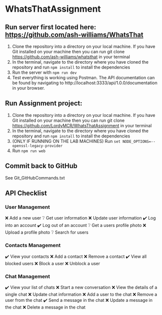 # WhatsThatAssignment

## Run server first located here: https://github.com/ash-williams/WhatsThat
1. Clone the repository into a directory on your local machine. If you have Git installed on your machine then you can run git clone https://github.com/ash-williams/whatsthat in your terminal
2. In the terminal, navigate to the directory where you have cloned the repository and run `npm install` to install the dependencies
3. Run the server with `npm run dev`
4. Test everything is working using Postman. The API documentation can be found by navigating to http://localhost:3333/api/1.0.0/documentation in your browser.

## Run Assignment project:
1. Clone the repository into a directory on your local machine. If you have Git installed on your machine then you can run git clone https://github.com/LordyMCR/WhatsThatAssignment in your terminal
2. In the terminal, navigate to the directory where you have cloned the repository and run `npm install` to install the dependencies
3. (ONLY IF RUNNING ON THE LAB MACHINES) Run `set NODE_OPTIONS=--openssl-legacy-provider`
4. Run `npm run web`

## Commit back to GitHub
See Git_GitHubCommands.txt

## API Checklist
### User Management
:x: Add a new user
:grey_question: Get user information
:x: Update user information
:heavy_check_mark: Log into an account
:heavy_check_mark: Log out of an account
:grey_question: Get a users profile photo
:x: Upload a profile photo
:grey_question: Search for users
### Contacts Management
:heavy_check_mark: View your contacts
:x: Add a contact
:x: Remove a contact
:heavy_check_mark: View all blocked users
:x: Block a user
:x: Unblock a user
### Chat Management
:heavy_check_mark: View your list of chats
:x: Start a new conversation
:x: View the details of a single chat
:x: Update chat information
:x: Add a user to the chat
:x: Remove a user from the chat
:heavy_check_mark: Send a message in the chat
:x: Update a message in the chat
:x: Delete a message in the chat